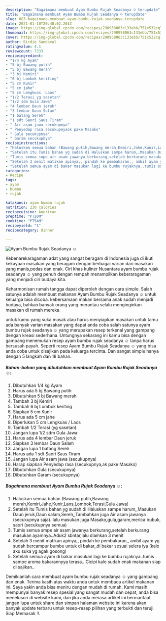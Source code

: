 ```yaml
---
description: "Bagaimana membuat Ayam Bumbu Rujak Seadanya ☺ terupdate"
title: "Bagaimana membuat Ayam Bumbu Rujak Seadanya ☺ terupdate"
slug: 683-bagaimana-membuat-ayam-bumbu-rujak-seadanya-terupdate
date: 2021-01-10T20:48:02.201Z
image: https://img-global.cpcdn.com/recipes/290958063c133ebb/751x532cq70/ayam-bumbu-rujak-seadanya-☺-foto-resep-utama.jpg
thumbnail: https://img-global.cpcdn.com/recipes/290958063c133ebb/751x532cq70/ayam-bumbu-rujak-seadanya-☺-foto-resep-utama.jpg
cover: https://img-global.cpcdn.com/recipes/290958063c133ebb/751x532cq70/ayam-bumbu-rujak-seadanya-☺-foto-resep-utama.jpg
author: Birdie Sandoval
ratingvalue: 4.1
reviewcount: 7333
recipeingredient:
- "1/4 kg Ayam"
- "5 bj Bawang putih"
- "5 bj Bawang merah"
- "3 bj Kemiri"
- "6 bj Lombok keriting"
- "5 cm Kunir"
- "5 cm jahe"
- "5 cm Lengkuas  Laos"
- "1/2 Terasi yg sasetan"
- "1/2 sdm Gula Jawa"
- "4 lembar Daun jeruk"
- "3 lembar Daun Salam"
- "1 batang Sereh"
- "1 sdt Saori Saus Tiram"
- " Air asam jawa secukupnya"
- " Penyedap rasa secukupnyaak pake Masako"
- " Gula secukupnya"
- " Garam secukupnya"
recipeinstructions:
- "Haluskan semua bahan (Bawang putih,Bawang merah,Kemiri,Jahe,Kunir,Laos,Lombok,Terasi,Gula Jawa)"
- "Setelah itu Tumis bahan yg sudah di Haluskan sampe harum,,Masukan Daun jeruk,Daun salam,Sereh,,Tambahkan juga Air asam jawanya (secukupnya saja)..lalu masukan juga Masako,gula,garam,merica bubuk, saori (secukupnya semua)"
- "Tumis semua smpe air asam jawanya berkurang,setelah berkurang masukan ayamnya..Aduk2 sbntar,lalu diamkan 3 menit"
- "Setelah 3 menit matikan apinya,, pindah ke pembakaran,, ambil ayam yg sudah bercampur bumbu untuk di bakar,,di bakar sesuai selera iya (kalo aku suka yg agak gosong)"
- "Setelah semua ayam di bakar masukan lagi ke bumbu rujaknya..tumis sampe aroma bakarannyya terasa.. Cicipi kalo sudah enak makanan siap di sajikan.."
categories:
- Recipe
tags:
- ayam
- bumbu
- rujak

katakunci: ayam bumbu rujak 
nutrition: 230 calories
recipecuisine: American
preptime: "PT20M"
cooktime: "PT54M"
recipeyield: "1"
recipecategory: Dinner

---
```



![Ayam Bumbu Rujak Seadanya ☺](https://img-global.cpcdn.com/recipes/290958063c133ebb/751x532cq70/ayam-bumbu-rujak-seadanya-☺-foto-resep-utama.jpg)

Kebenarekaragaman adat yang sangat beragam di Indonesia juga di ikuti kekayaan masakan yang beragam dengan berbagai varian dari masakan yang manis,pedas dan enak. Ciri khas kuliner Nusantara ayam bumbu rujak seadanya ☺ yang penuh dengan rempah menampilkan keberaragaman yang menjadi ciri budaya kita.


Keharmonisan rumah tangga dapat diperoleh dengan cara simple. Salah satunya adalah membuat makanan Ayam Bumbu Rujak Seadanya ☺ untuk keluarga bisa dicoba. kebersamaan makan bersama anak sudah menjadi budaya, bahkan banyak orang yang merantau selalu menginginkan masakan di rumah mereka.



untuk kamu yang suka masak atau harus menyiapkan masakan untuk tamu ada banyak varian masakan yang dapat anda coba salah satunya ayam bumbu rujak seadanya ☺ yang merupakan resep terkenal yang gampang dengan kreasi sederhana. Untungnya sekarang ini kamu bisa dengan gampang menemukan resep ayam bumbu rujak seadanya ☺ tanpa harus bersusah payah.
Seperti resep Ayam Bumbu Rujak Seadanya ☺ yang bisa anda coba untuk disajikan pada keluarga tercinta. Dan sangat simple hanya dengan 5 langkah dan 18 bahan.


<!--inarticleads1-->

##### Bahan-bahan yang dibutuhkan membuat Ayam Bumbu Rujak Seadanya ☺:

1. Dibutuhkan 1/4 kg Ayam
1. Harus ada 5 bj Bawang putih
1. Dibutuhkan 5 bj Bawang merah
1. Tambah 3 bj Kemiri
1. Tambah 6 bj Lombok keriting
1. Siapkan 5 cm Kunir
1. Harus ada 5 cm jahe
1. Diperlukan 5 cm Lengkuas / Laos
1. Tambah 1/2 Terasi (yg sasetan)
1. Jangan lupa 1/2 sdm Gula Jawa
1. Harus ada 4 lembar Daun jeruk
1. Siapkan 3 lembar Daun Salam
1. Jangan lupa 1 batang Sereh
1. Harus ada 1 sdt Saori Saus Tiram
1. Jangan lupa  Air asam jawa (secukupnya)
1. Harap siapkan  Penyedap rasa (secukupnya,ak pake Masako)
1. Dibutuhkan  Gula (secukupnya)
1. Dibutuhkan  Garam (secukupnya)




<!--inarticleads2-->

##### Bagaimana membuat  Ayam Bumbu Rujak Seadanya ☺:

1. Haluskan semua bahan (Bawang putih,Bawang merah,Kemiri,Jahe,Kunir,Laos,Lombok,Terasi,Gula Jawa)
1. Setelah itu Tumis bahan yg sudah di Haluskan sampe harum,,Masukan Daun jeruk,Daun salam,Sereh,,Tambahkan juga Air asam jawanya (secukupnya saja)..lalu masukan juga Masako,gula,garam,merica bubuk, saori (secukupnya semua)
1. Tumis semua smpe air asam jawanya berkurang,setelah berkurang masukan ayamnya..Aduk2 sbntar,lalu diamkan 3 menit
1. Setelah 3 menit matikan apinya,, pindah ke pembakaran,, ambil ayam yg sudah bercampur bumbu untuk di bakar,,di bakar sesuai selera iya (kalo aku suka yg agak gosong)
1. Setelah semua ayam di bakar masukan lagi ke bumbu rujaknya..tumis sampe aroma bakarannyya terasa.. Cicipi kalo sudah enak makanan siap di sajikan..




Demikianlah cara membuat ayam bumbu rujak seadanya ☺ yang gampang dan enak. Terima kasih atas waktu anda untuk membaca artikel makanan ini. Saya yakin anda bisa meniru dengan mudah di rumah. Kami masih mempunyai banyak resep spesial yang sangat mudah dan cepat, anda bisa menelusuri di website kami, dan jika anda merasa artikel ini bermanfaat jangan lupa untuk share dan simpan halaman website ini karena akan banyak update terbaru untuk resep-resep pilihan yang terbukti dan teruji. Siap Memasak !!. 

